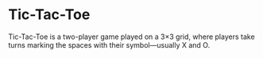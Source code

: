 # Tic-Tac-Toe
Tic-Tac-Toe is a two-player game played on a 3×3 grid, where players take turns marking the spaces with their symbol—usually X and O.
